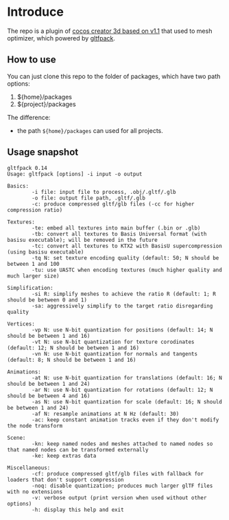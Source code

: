 # Introduce

The repo is a plugin of [cocos creator 3d based on v1.1](https://www.cocos.com/products#CocosCreator3D) that used to mesh optimizer, which powered by [gltfpack](https://www.npmjs.com/package/gltfpack).

## How to use

You can just clone this repo to the folder of packages, which have two path options:

1. \${home}/packages
2. \${project}/packages

The difference:

- the path `${home}/packages` can used for all projects.

## Usage snapshot

```text
gltfpack 0.14
Usage: gltfpack [options] -i input -o output

Basics:
        -i file: input file to process, .obj/.gltf/.glb
        -o file: output file path, .gltf/.glb
        -c: produce compressed gltf/glb files (-cc for higher compression ratio)

Textures:
        -te: embed all textures into main buffer (.bin or .glb)
        -tb: convert all textures to Basis Universal format (with basisu executable); will be removed in the future
        -tc: convert all textures to KTX2 with BasisU supercompression (using basisu executable)
        -tq N: set texture encoding quality (default: 50; N should be between 1 and 100
        -tu: use UASTC when encoding textures (much higher quality and much larger size)

Simplification:
        -si R: simplify meshes to achieve the ratio R (default: 1; R should be between 0 and 1)
        -sa: aggressively simplify to the target ratio disregarding quality

Vertices:
        -vp N: use N-bit quantization for positions (default: 14; N should be between 1 and 16)
        -vt N: use N-bit quantization for texture corodinates (default: 12; N should be between 1 and 16)
        -vn N: use N-bit quantization for normals and tangents (default: 8; N should be between 1 and 16)

Animations:
        -at N: use N-bit quantization for translations (default: 16; N should be between 1 and 24)
        -ar N: use N-bit quantization for rotations (default: 12; N should be between 4 and 16)
        -as N: use N-bit quantization for scale (default: 16; N should be between 1 and 24)
        -af N: resample animations at N Hz (default: 30)
        -ac: keep constant animation tracks even if they don't modify the node transform

Scene:
        -kn: keep named nodes and meshes attached to named nodes so that named nodes can be transformed externally
        -ke: keep extras data

Miscellaneous:
        -cf: produce compressed gltf/glb files with fallback for loaders that don't support compression
        -noq: disable quantization; produces much larger glTF files with no extensions
        -v: verbose output (print version when used without other options)
        -h: display this help and exit
```
